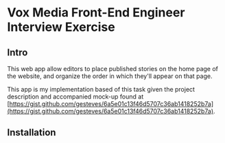 # Vox Media Front-End Engineer Interview Exercise

## Intro

This web app allow editors to place published stories on the home page of the website, and organize the order in which they'll appear on that page.

This app is my implementation based of this task given the project description and accompanied mock-up found at [https://gist.github.com/gesteves/6a5e01c13f46d5707c36ab1418252b7a](https://gist.github.com/gesteves/6a5e01c13f46d5707c36ab1418252b7a).

## Installation